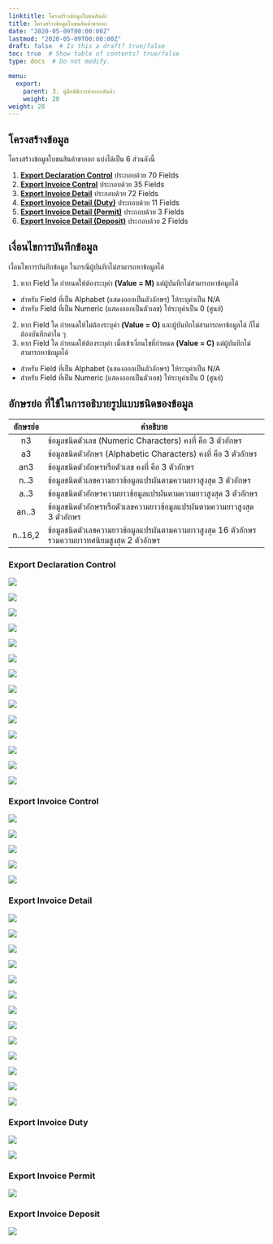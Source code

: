 ```yaml
---
linktitle: โครงสร้างข้อมูลใบขนสินค้า
title: โครงสร้างข้อมูลใบขนสินค้าขาออก
date: "2020-05-09T00:00:00Z"
lastmod: "2020-05-09T00:00:00Z"
draft: false  # Is this a draft? true/false
toc: true  # Show table of contents? true/false
type: docs  # Do not modify.

menu:
  export:
    parent: 3. คู่มือพิธีการส่งออกสินค้า
    weight: 20
weight: 20
---
```



## โครงสร้างข้อมูล

โครงสร้างข้อมูลใบขนสินค้าขาออก แบ่งได้เป็น 6 ส่วนดังนี้

1. [**Export Declaration Control**](#export-declaration-control)	ประกอบด้วย	70 Fields
2. [**Export Invoice Control**](#export-invoice-control)	ประกอบด้วย	35 Fields
3. [**Export Invoice Detail**](#export-invoice-detail)	ประกอบด้วย	72 Fields
4. [**Export Invoice Detail (Duty)**](#export-invoice-duty)	ประกอบด้วย	11 Fields
5. [**Export Invoice Detail (Permit)**](#export-invoice-permit)	ประกอบด้วย	 3 Fields
6. [**Export Invoice Detail (Deposit)**](#export-invoice-deposit)	ประกอบด้วย	 2 Fields

## เงื่อนไขการบันทึกข้อมูล 

เงื่อนไขการบันทึกข้อมูล ในกรณีผู้บันทึกไม่สามารถหาข้อมูลได้

1. หาก Field ใด กำหนดให้ต้องระบุค่า **(Value = M)** แต่ผู้บันทึกไม่สามารถหาข้อมูลได้
- สำหรับ Field ที่เป็น Alphabet (แสดงออกเป็นตัวอักษร) ให้ระบุค่าเป็น N/A 
- สำหรับ Field ที่เป็น Numeric (แสดงออกเป็นตัวเลข) ให้ระบุค่าเป็น 0 (ศูนย์)
2. หาก Field ใด กำหนดให้ไม่ต้องระบุค่า **(Value = O)** และผู้บันทึกไม่สามารถหาข้อมูลได้ ก็ไม่ต้องบันทึกค่าใด ๆ 
3. หาก Field ใด กำหนดให้ต้องระบุค่า เมื่อเข้าเงื่อนไขที่กำหนด **(Value = C)** แต่ผู้บันทึกไม่สามารถหาข้อมูลได้
- สำหรับ Field ที่เป็น Alphabet (แสดงออกเป็นตัวอักษร) ให้ระบุค่าเป็น N/A 
-  สำหรับ Field ที่เป็น Numeric (แสดงออกเป็นตัวเลข) ให้ระบุค่าเป็น 0 (ศูนย์)
	
## อักษรย่อ ที่ใช้ในการอธิบายรูปแบบชนิดของข้อมูล

|  อักษรย่อ   |	คำอธิบาย  |
|:------------:|----------------------------|
|n3 |ข้อมูลชนิดตัวเลข (Numeric Characters) คงที่ คือ 3 ตัวอักษร|
|a3  |	ข้อมูลชนิดตัวอักษร (Alphabetic Characters) คงที่ คือ 3 ตัวอักษร|
|an3  |	ข้อมูลชนิดตัวอักษรหรือตัวเลข คงที่ คือ 3 ตัวอักษร|
|n..3|	ข้อมูลชนิดตัวเลขความยาวข้อมูลแปรผันตามความยาวสูงสุด 3 ตัวอักษร|
|a..3|	ข้อมูลชนิดตัวอักษรความยาวข้อมูลแปรผันตามความยาวสูงสุด 3 ตัวอักษร|
|an..3  |	ข้อมูลชนิดตัวอักษรหรือตัวเลขความยาวข้อมูลแปรผันตามความยาวสูงสุด 3 ตัวอักษร|
|n..16,2|ข้อมูลชนิดตัวเลขความยาวข้อมูลแปรผันตามความยาวสูงสุด 16 ตัวอักษรรวมความยาวทศนิยมสูงสุด 2 ตัวอักษร|




### Export Declaration Control

![](../img/e-Export-guidejpg_Page5.jpg)

![](../img/e-Export-guidejpg_Page6.jpg)

![](../img/e-Export-guidejpg_Page7.jpg)

![](../img/e-Export-guidejpg_Page8.jpg)

![](../img/e-Export-guidejpg_Page9.jpg)

![](../img/e-Export-guidejpg_Page10.jpg)

![](../img/e-Export-guidejpg_Page11.jpg)

![](../img/e-Export-guidejpg_Page12.jpg)

![](../img/e-Export-guidejpg_Page13.jpg)

![](../img/e-Export-guidejpg_Page14.jpg)

![](../img/e-Export-guidejpg_Page15.jpg)


![](../img/e-Export-guidejpg_Page16.jpg)

![](../img/e-Export-guidejpg_Page117jpg)

![](../img/e-Export-guidejpg_Page18.jpg)



### Export Invoice Control


![](../img/e-Export-guidejpg_Page19.jpg)

![](../img/e-Export-guidejpg_Page20.jpg)

![](../img/e-Export-guidejpg_Page21.jpg)

![](../img/e-Export-guidejpg_Page22.jpg)

![](../img/e-Export-guidejpg_Page23.jpg)

### Export Invoice Detail

![](../img/e-Export-guidejpg_Page24.jpg)

![](../img/e-Export-guidejpg_Page25.jpg)

![](../img/e-Export-guidejpg_Page26.jpg)


![](../img/e-Export-guidejpg_Page27.jpg)

![](../img/e-Export-guidejpg_Page28.jpg)

![](../img/e-Export-guidejpg_Page29.jpg)

![](../img/e-Export-guidejpg_Page30.jpg)

![](../img/e-Export-guidejpg_Page31.jpg)

![](../img/e-Export-guidejpg_Page32.jpg)

![](../img/e-Export-guidejpg_Page33.jpg)

![](../img/e-Export-guidejpg_Page34.jpg)

![](../img/e-Export-guidejpg_Page35.jpg)

![](../img/e-Export-guidejpg_Page36.jpg)



### Export Invoice Duty

![](../img/e-Export-guidejpg_Page37.jpg)

![](../img/e-Export-guidejpg_Page38.jpg)

### Export Invoice Permit

![](../img/e-Export-guidejpg_Page39.jpg)


### Export Invoice Deposit

![](../img/e-Export-guidejpg_Page40.jpg)